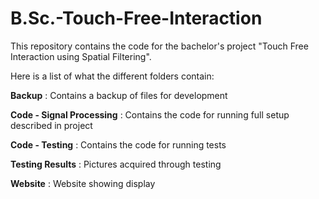# B.Sc.-Touch-Free-Interaction
This repository contains the code for the bachelor's project "Touch Free Interaction using Spatial Filtering".

Here is a list of what the different folders contain:

**Backup** : Contains a backup of files for development 

**Code - Signal Processing** : Contains the code for running full setup described in project

**Code - Testing** : Contains the code for running tests

**Testing Results** : Pictures acquired through testing

**Website** : Website showing display
